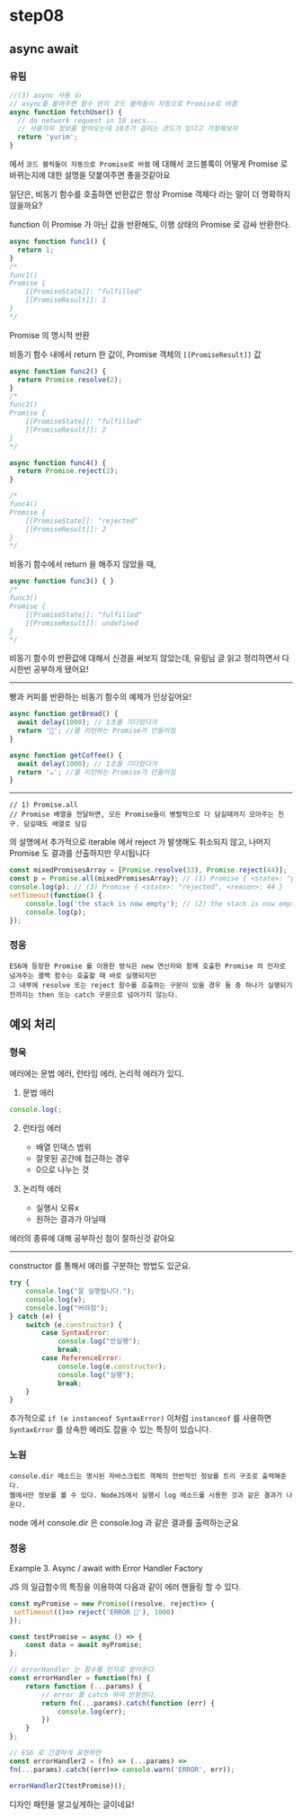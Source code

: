 # step08

## async await 

### 유림
```javascript
//(3) async 사용 👍
// async를 붙여주면 함수 안의 코드 블럭들이 자동으로 Promise로 바뀜
async function fetchUser() {
  // do network request in 10 secs...
  // 사용자의 정보를 받아오는데 10초가 걸리는 코드가 있다고 가정해보자
  return 'yurim';
}
```
에서 `코드 블럭들이 자동으로 Promise로 바뀜` 에 대해서 코드블록이 어떻게 Promise 로 바뀌는지에 대한 설명을 덧붙여주면 좋을것같아요 

일단은, 비동기 함수를 호출하면 반환값은 항상 Promise 객체다 라는 말이 더 명확하지 않을까요? 

function 이 Promise 가 아닌 값을 반환해도, 이행 상태의 Promise 로 감싸 반환한다.
```javascript
async function func1() {
  return 1;
}
/*
func1()
Promise {
    [[PromiseState]]: "fulfilled"
    [[PromiseResult]]: 1
}
*/
```
Promise 의 명시적 반환

비동기 함수 내에서 return 한 값이, Promise 객체의 `[[PromiseResult]]` 값
```javascript
async function func2() {
  return Promise.resolve(2);
}
/*
func2()
Promise {
    [[PromiseState]]: "fulfilled"
    [[PromiseResult]]: 2
}
*/

async function func4() {
  return Promise.reject(2);
}

/* 
func4()
Promise {
    [[PromiseState]]: "rejected"
    [[PromiseResult]]: 2
}
*/ 
```
비동기 함수에서 return 을 해주지 않았을 때, 
```javascript
async function func3() { }
/*
func3()
Promise {
    [[PromiseState]]: "fulfilled"
    [[PromiseResult]]: undefined
}
*/
```
비동기 함수의 반환값에 대해서 신경을 써보지 않았는데, 유림님 글 읽고 정리하면서 다시한번 공부하게 됐어요!

---
빵과 커피를 반환하는 비동기 함수의 예제가 인상깊어요!
```javascript
async function getBread() {
  await delay(1000); // 1초를 기다렸다가
  return '🥐'; //를 리턴하는 Promise가 만들어짐
}

async function getCoffee() {
  await delay(1000); // 1초를 기다렸다가
  return '☕️'; //를 리턴하는 Promise가 만들어짐
}
```
---
```
// 1) Promise.all
// Promise 배열을 전달하면, 모든 Promise들이 병렬적으로 다 담길때까지 모아주는 친구. 담길때도 배열로 담김
```
의 설명에서 추가적으로 iterable 에서 reject 가 발생해도 취소되지 않고, 나머지 Promise 도 결과를 산출하지만 무시됩니다
```javascript
const mixedPromisesArray = [Promise.resolve(33), Promise.reject(44)];
const p = Promise.all(mixedPromisesArray); // (1) Promise { <state>: "pending" } 
console.log(p); // (3) Promise { <state>: "rejected", <reason>: 44 }
setTimeout(function() {
    console.log('the stack is now empty'); // (2) the stack is now empty
    console.log(p);
});
```

### 정웅
```
ES6에 등장한 Promise 를 이용한 방식은 new 연산자와 함께 호출한 Promise 의 인자로 넘겨주는 콜백 함수는 호출할 때 바로 실행되지만 
그 내부에 resolve 또는 reject 함수를 호출하는 구문이 있을 경우 둘 중 하나가 실행되기 전까지는 then 또는 catch 구문으로 넘어가지 않는다.
```



## 예외 처리

### 형욱

에러에는 문법 에러, 런타임 에러, 논리적 에러가 있디.
1. 문법 에러
```javascript
console.log(;
```
2. 런타임 에러
    - 배열 인덱스 범위
    - 잘못된 공간에 접근하는 경우
    - 0으로 나누는 것

3. 논리적 에러 
    - 실행시 오류x 
    - 원하는 결과가 아닐때
    
에러의 종류에 대해 공부하신 점이 잘하신것 같아요

---
constructor 를 통해서 에러를 구분하는 방법도 있군요. 
```javascript
try {
    console.log("잘 실행됩니다.");
    console.log(v);
    console.log("버려짐");
} catch (e) {
    switch (e.constructor) {
        case SyntaxError:
            console.log("안실행");
            break;
        case ReferenceError:
            console.log(e.constructor);
            console.log("실행");
            break;
    }
}
```

추가적으로 `if (e instanceof SyntaxError)` 이처럼 `instanceof` 를 사용하면 `SyntaxError` 를 상속한 에러도 잡을 수 있는 특징이 있습니다.

### 노원
```
console.dir 메소드는 명시된 자바스크립트 객체의 전반적인 정보를 트리 구조로 출력해준다.
웹에서만 정보를 볼 수 있다. NodeJS에서 실행시 log 메소드를 사용한 것과 같은 결과가 나온다.
```
node 에서 console.dir 은 console.log 과 같은 결과를 출력하는군요

### 정웅

Example 3. Async / await with Error Handler Factory

JS 의 일급함수의 특징을 이용하여 다음과 같이 에러 핸들링 할 수 있다.
```javascript
const myPromise = new Promise((resolve, reject)=> {
 setTimeout(()=> reject('ERROR 🤯'), 1000)
});

const testPromise = async () => {
    const data = await myPromise;
};

// errorHandler 는 함수를 인자로 받아온다. 
const errorHandler = function(fn) {
    return function (...params) {
        // error 를 catch 하여 반환한다. 
        return fn(...params).catch(function (err) {
            console.log(err);
        })
    }
};

// ES6 로 간결하게 표현하면
const errorHandler2 = (fn) => (...params) => 
fn(...params).catch((err)=> console.warn('ERROR', err));

errorHandler2(testPromise)();
```
디자인 패턴을 알고싶게하는 글이네요!